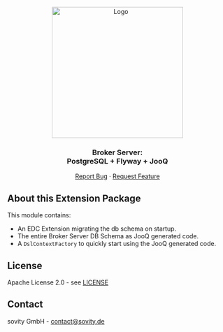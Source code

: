 <!-- PROJECT LOGO -->
<br />
<div align="center">
  <a href="https://github.com/sovity/edc-extensions">
    <img src="https://raw.githubusercontent.com/sovity/edc-ui/main/src/assets/images/sovity_logo.svg" alt="Logo" width="300">
  </a>

<h3 align="center">Broker Server:<br />PostgreSQL + Flyway + JooQ</h3>

  <p align="center">
    <a href="https://github.com/sovity/edc-extensions/issues/new?template=bug_report.md">Report Bug</a>
    ·
    <a href="https://github.com/sovity/edc-extensions/issues/new?template=feature_request.md">Request Feature</a>
  </p>
</div>

## About this Extension Package

This module contains:

- An EDC Extension migrating the db schema on startup.
- The entire Broker Server DB Schema as JooQ generated code.
- A `DslContextFactory` to quickly start using the JooQ generated code.

## License

Apache License 2.0 - see [LICENSE](../../LICENSE)

## Contact

sovity GmbH - contact@sovity.de

